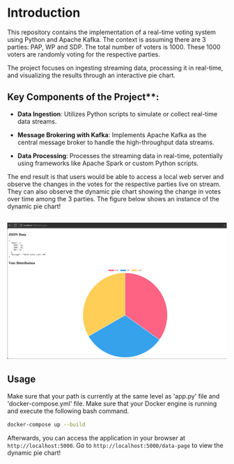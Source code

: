 # Introduction

This repository contains the implementation of a real-time voting system using Python and Apache Kafka. The context is assuming there are 3 parties: PAP, WP and SDP. The total number of voters is 1000. These 1000 voters are randomly voting for the respective parties.

The project focuses on ingesting streaming data, processing it in real-time, and visualizing the results through an interactive pie chart.

## Key Components of the Project**:

- **Data Ingestion**: Utilizes Python scripts to simulate or collect real-time data streams.

- **Message Brokering with Kafka**: Implements Apache Kafka as the central message broker to handle the high-throughput data streams.

- **Data Processing**: Processes the streaming data in real-time, potentially using frameworks like Apache Spark or custom Python scripts.

The end result is that users would be able to access a local web server and observe the changes in the votes for the respective parties live on stream. They can also observe the dynamic pie chart showing the change in votes over time among the 3 parties. The figure below shows an instance of the dynamic pie chart!

![Flowchart](Voting_System.jpg)
---

## Usage

Make sure that your path is currently at the same level as 'app.py' file and 'docker-compose.yml' file. Make sure that your Docker engine is running and execute the following bash command.

```bash
docker-compose up --build
```
Afterwards, you can access the application in your browser at `http://localhost:5000`. Go to `http://localhost:5000/data-page` to view the dynamic pie chart!
